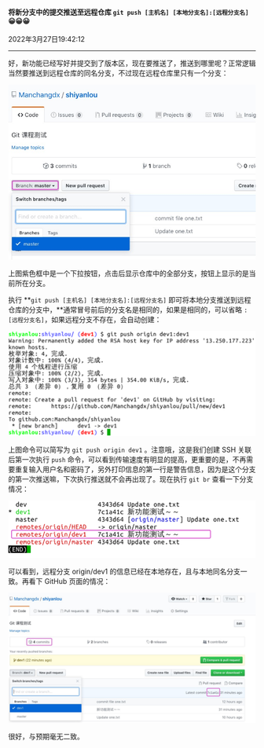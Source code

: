 #### 将新分支中的提交推送至远程仓库  `git push [主机名] [本地分支名]:[远程分支名]`😀😀😀

2022年3月27日19:42:12

---

好，新功能已经写好并提交到了版本区，现在要推送了，推送到哪里呢？正常逻辑当然要推送到远程仓库的同名分支，不过现在远程仓库里只有一个分支：

![此处输入图片的描述](3.4_将新分支推送到远程仓库.assets/document-uid310176labid9816timestamp1548756740454.png)

上图紫色框中是一个下拉按钮，点击后显示仓库中的全部分支，按钮上显示的是当前所在分支。

执行 **`git push [主机名] [本地分支名]:[远程分支名]` 即可将本地分支推送到远程仓库的分支中，**通常冒号前后的分支名是相同的，如果是相同的，可以省略 `:[远程分支名]`，如果远程分支不存在，会自动创建：

![此处输入图片的描述](3.4_将新分支推送到远程仓库.assets/document-uid310176labid9816timestamp1548756752111.png)

上图命令可以简写为 `git push origin dev1` 。注意哦，这是我们创建 SSH 关联后第一次执行 `push` 命令，可以看到传输速度有明显的提高，更重要的是，不再需要重复输入用户名和密码了，另外打印信息的第一行是警告信息，因为是这个分支的第一次推送嘛，下次执行推送就不会再出现了。现在执行 `git br` 查看一下分支情况：

![此处输入图片的描述](3.4_将新分支推送到远程仓库.assets/document-uid310176labid9816timestamp1548756762384.png)

可以看到，远程分支 origin/dev1 的信息已经在本地存在，且与本地同名分支一致。再看下 GitHub 页面的情况：

![此处输入图片的描述](3.4_将新分支推送到远程仓库.assets/document-uid310176labid9816timestamp1548756777013.png)

很好，与预期毫无二致。